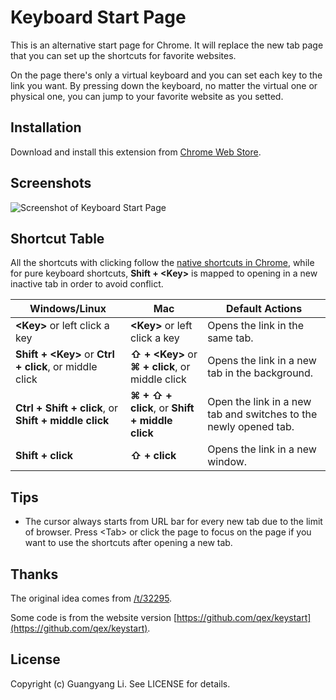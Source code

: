 # Keyboard Start Page
This is an alternative start page for Chrome. It will replace the new tab page that you can set up the shortcuts for favorite websites.

On the page there's only a virtual keyboard and you can set each key to the link you want. By pressing down the keyboard, no matter the virtual one or physical one, you can jump to your favorite website as you setted.

## Installation
Download and install this extension from [Chrome Web Store](https://chrome.google.com/webstore/detail/keyboard-start-page/lcgabkjfibeakijbhicjjilchhmjaiid).

## Screenshots
![Screenshot of Keyboard Start Page](https://github.com/ligyxy/KeyboardStartPage/blob/master/screenshot/screenshot-1.png?raw=true)

## Shortcut Table
All the shortcuts with clicking follow the [native shortcuts in Chrome](https://support.google.com/chrome/answer/157179), while for pure keyboard shortcuts, **Shift + \<Key\>** is mapped to opening in a new inactive tab in order to avoid conflict.

|Windows/Linux|Mac|Default Actions|
|---|---|---|
|**\<Key\>** or left click a key|**\<Key\>** or left click a key|Opens the link in the same tab.|
|**Shift + \<Key\>** or **Ctrl + click**, or middle click|**⇧ + \<Key\>** or **⌘ + click**, or middle click|Opens the link in a new tab in the background.|
|**Ctrl + Shift + click**, or **Shift + middle click**|**⌘ + ⇧ + click**, or **Shift + middle click**|Open the link in a new tab and switches to the newly opened tab.|
|**Shift + click**|**⇧ + click**|Opens the link in a new window.|

## Tips
* The cursor always starts from URL bar for every new tab due to the limit of browser. Press \<Tab\> or click the page to focus on the page if you want to use the shortcuts after opening a new tab.

## Thanks
The original idea comes from [/t/32295](https://www.v2ex.com/t/32295).

Some code is from the website version [https://github.com/qex/keystart](https://github.com/qex/keystart).

## License
Copyright (c) Guangyang Li. See LICENSE for details.